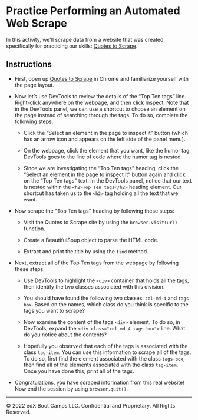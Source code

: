 # Practice Performing an Automated Web Scrape

In this activity, we'll scrape data from a website that was created specifically for practicing our skills: [Quotes to Scrape](http://quotes.toscrape.com/). 

## Instructions

* First, open up [Quotes to Scrape](http://quotes.toscrape.com/) in Chrome and familiarize yourself with the page layout.

* Now let’s use DevTools to review the details of the “Top Ten tags” line. Right-click anywhere on the webpage, and then click Inspect. Note that in the DevTools panel, we can use a shortcut to choose an element on the page instead of searching through the tags. To do so, complete the following steps:

    * Click the “Select an element in the page to inspect it” button (which has an arrow icon and appears on the left side of the panel menu).

    * On the webpage, click the element that you want, like the humor tag. DevTools goes to the line of code where the humor tag is nested.

    * Since we are investigating the “Top Ten tags” heading, click the “Select an element in the page to inspect it” button again and click on the "Top Ten tags" text. In the DevTools panel, notice that our text is nested within the `<h2>Top Ten tags</h2>` heading element. Our shortcut has taken us to the `<h2>` tag holding all the text that we want.

* Now scrape the "Top Ten tags" heading by following these steps:

    * Visit the Quotes to Scrape site by using the `browser.visit(url)` function.

    * Create a BeautifulSoup object to parse the HTML code.

    * Extract and print the title by using the `find` method.

* Next, extract all of the Top Ten tags from the webpage by following these steps:

    * Use DevTools to highlight the `<div>` container that holds all the tags, then identify the two classes associated with this division. 
    
    * You should have found the following two classes: `col-md-4` and `tags-box`. Based on the names, which class do you think is specific to the tags you want to scrape? 

    * Now examine the content of the tags `<div>` element. To do so, in DevTools, expand the `<div class="col-md-4 tags-box">` line. What do you notice about the contents?

    * Hopefully you observed that each of the tags is associated with the class `tag-item`. You can use this information to scrape all of the tags. To do so, first find the element associated with the class `tags-box`, then find all of the elements associated with the class `tag-item`. Once you have done this, print all of the tags.

* Congratulations, you have scraped information from this real website! Now end the session by using `browser.quit()`.

- - -

© 2022 edX Boot Camps LLC. Confidential and Proprietary. All Rights Reserved.

